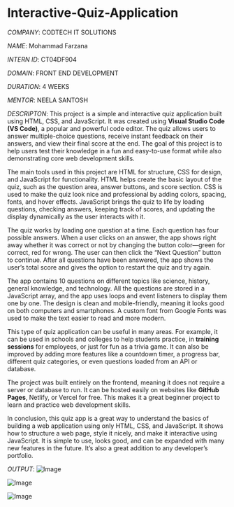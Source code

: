 # Interactive-Quiz-Application

*COMPANY*: CODTECH IT SOLUTIONS

*NAME*: Mohammad Farzana

*INTERN ID*: CT04DF904

*DOMAIN*: FRONT END DEVELOPMENT

*DURATION*: 4 WEEKS

*MENTOR*: NEELA SANTOSH

*DESCRIPTON*:
This project is a simple and interactive quiz application built using HTML, CSS, and JavaScript. It was created using **Visual Studio Code (VS Code)**, a popular and powerful code editor. The quiz allows users to answer multiple-choice questions, receive instant feedback on their answers, and view their final score at the end. The goal of this project is to help users test their knowledge in a fun and easy-to-use format while also demonstrating core web development skills.

The main tools used in this project are HTML for structure, CSS for design, and JavaScript for functionality. HTML helps create the basic layout of the quiz, such as the question area, answer buttons, and score section. CSS is used to make the quiz look nice and professional by adding colors, spacing, fonts, and hover effects. JavaScript brings the quiz to life by loading questions, checking answers, keeping track of scores, and updating the display dynamically as the user interacts with it.

The quiz works by loading one question at a time. Each question has four possible answers. When a user clicks on an answer, the app shows right away whether it was correct or not by changing the button color—green for correct, red for wrong. The user can then click the “Next Question” button to continue. After all questions have been answered, the app shows the user’s total score and gives the option to restart the quiz and try again.

The app contains 10 questions on different topics like science, history, general knowledge, and technology. All the questions are stored in a JavaScript array, and the app uses loops and event listeners to display them one by one. The design is clean and mobile-friendly, meaning it looks good on both computers and smartphones. A custom font from Google Fonts was used to make the text easier to read and more modern.

This type of quiz application can be useful in many areas. For example, it can be used in schools and colleges to help students practice, in **training sessions** for employees, or just for fun as a trivia game. It can also be improved by adding more features like a countdown timer, a progress bar, different quiz categories, or even questions loaded from an API or database.

The project was built entirely on the frontend, meaning it does not require a server or database to run. It can be hosted easily on websites like **GitHub Pages**, Netlify, or Vercel for free. This makes it a great beginner project to learn and practice web development skills.

In conclusion, this quiz app is a great way to understand the basics of building a web application using only HTML, CSS, and JavaScript. It shows how to structure a web page, style it nicely, and make it interactive using JavaScript. It is simple to use, looks good, and can be expanded with many new features in the future. It’s also a great addition to any developer’s portfolio.

*OUTPUT*:
![Image](https://github.com/user-attachments/assets/d38ee5c2-34e6-4e17-8cd9-400def86f941)

![Image](https://github.com/user-attachments/assets/d1c17d5b-68ad-4927-8f7c-3763cc902a41)

![Image](https://github.com/user-attachments/assets/37e8568e-170f-44a2-a7e1-88d548cf1eb5)
